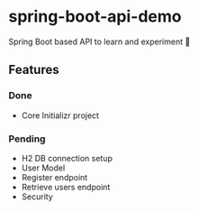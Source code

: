 # spring-boot-api-demo
Spring Boot based API to learn and experiment 🧪

## Features
### Done
* Core Initializr project

### Pending
* H2 DB connection setup
* User Model
* Register endpoint
* Retrieve users endpoint
* Security
